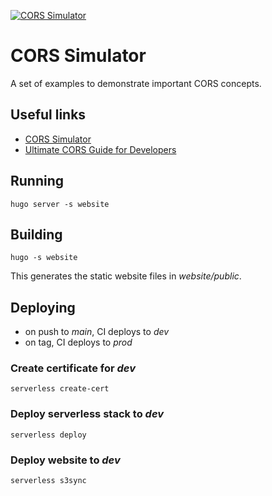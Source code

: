 [![CORS Simulator](https://github.com/tkgregory/cors-simulator/actions/workflows/ci.yml/badge.svg)](https://github.com/tkgregory/cors-simulator/actions/workflows/ci.yml)

# CORS Simulator

A set of examples to demonstrate important CORS concepts.


## Useful links
* [CORS Simulator](https://corssimulator.tomgregory.com/)
* [Ultimate CORS Guide for Developers](https://tomgregory.com/cors-guide/)

## Running

`hugo server -s website`

## Building

`hugo -s website`

This generates the static website files in *website/public*.

## Deploying

* on push to *main*, CI deploys to *dev*
* on tag, CI deploys to *prod*

### Create certificate for *dev*
`serverless create-cert`

### Deploy serverless stack to *dev*
`serverless deploy`

### Deploy website to *dev*
`serverless s3sync`